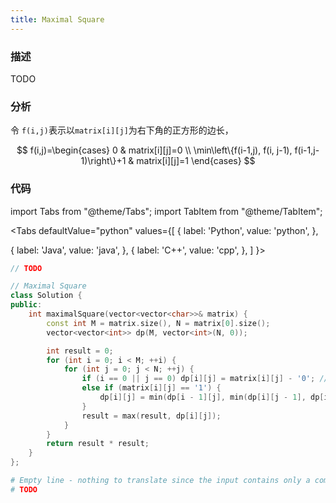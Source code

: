 ```yaml
---
title: Maximal Square
---
```


### 描述

TODO

### 分析

令 `f(i,j)`表示以`matrix[i][j]`为右下角的正方形的边长，

$$
f(i,j)=\begin{cases}
0 & matrix[i][j]=0 \\
\min\left\{f(i-1,j), f(i, j-1), f(i-1,j-1)\right\}+1 & matrix[i][j]=1
\end{cases}
$$

### 代码

import Tabs from "@theme/Tabs";
import TabItem from "@theme/TabItem";

<Tabs
defaultValue="python"
values={[
{ label: 'Python', value: 'python', },

{ label: 'Java', value: 'java', },
{ label: 'C++', value: 'cpp', },
]
}>
<TabItem value="java">

```java
// TODO
```

</TabItem>
<TabItem value="cpp">

```cpp
// Maximal Square
class Solution {
public:
    int maximalSquare(vector<vector<char>>& matrix) {
        const int M = matrix.size(), N = matrix[0].size();
        vector<vector<int>> dp(M, vector<int>(N, 0));

        int result = 0;
        for (int i = 0; i < M; ++i) {
            for (int j = 0; j < N; ++j) {
                if (i == 0 || j == 0) dp[i][j] = matrix[i][j] - '0'; // base case
                else if (matrix[i][j] == '1') {
                    dp[i][j] = min(dp[i - 1][j], min(dp[i][j - 1], dp[i - 1][j - 1])) + 1;
                }
                result = max(result, dp[i][j]);
            }
        }
        return result * result;
    }
};
```

</TabItem>

<TabItem value="python">

```python
# Empty line - nothing to translate since the input contains only a comment
# TODO
```

</TabItem>
</Tabs>
